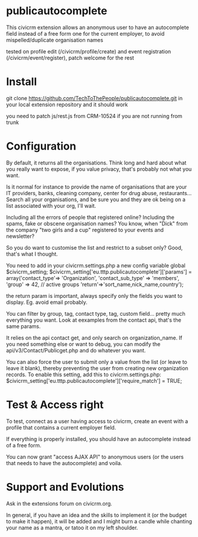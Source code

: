 publicautocomplete
==================

This civicrm extension allows an anonymous user to have an autocomplete field instead of a free form one for the current employer, to avoid mispelled/duplicate organisation names

tested on profile edit (/civicrm/profile/create) and event registration (/civicrm/event/register), patch welcome for the rest

Install
======

git clone https://github.com/TechToThePeople/publicautocomplete.git in your local extension repository and it should work

you need to patch js/rest.js from CRM-10524 if you are not running from trunk

Configuration
=============

By default, it returns all the organisations. 
Think long and hard about what you really want to expose, if you value privacy, that's probably not what you want.

Is it normal for instance to provide the name of organisations that are your IT providers, banks, cleaning company, center for drug abuse, restaurants... 
Search all your organisations, and be sure you and they are ok being on a list associated with your org, I'll wait.

Including all the errors of people that registered online? Including the spams, fake or obscene organisation names? You know, when "Dick" from the company "two girls and a cup" registered to your events and newsletter?

So you do want to customise the list and restrict to a subset only? Good, that's what I thought.

You need to add in your civicrm.settings.php a new config variable
global $civicrm_setting;
$civicrm_setting['eu.tttp.publicautocomplete']['params'] = array('contact_type'=> 'Organization',
'contact_sub_type' => 'members',
'group' => 42, // active groups
'return'=>'sort_name,nick_name,country');

the return param is important, always specify only the fields you want to display. Eg. avoid email probably.

You can filter by group, tag, contact type, tag, custom field... pretty much everything you want. Look at eexamples from the contact api, that's the same params. 
 

It relies on the api contact get, and only search on organization_name. If you need something else or want to debug, you can modify the api/v3/Contact/Publicget.php and do whatever you want.

You can also force the user to submit only a value from the list (or leave to leave it blank), thereby preventing the user from creating new organization records. To enable this setting, add this to civicrm.settings.php:
$civicrm_setting['eu.tttp.publicautocomplete']['require_match'] = TRUE;


Test & Access right
===================

To test, connect as a user having access to civicrm, create an event with a profile that contains a current employer field.

If everything is properly installed, you should have an autocomplete instead of a free form. 

You can now grant "access AJAX API" to anonymous users (or the users that needs to have the autocomplete) and voila.

Support and Evolutions
=====================
Ask in the extensions forum on civicrm.org. 

In general, if you have an idea and the skills to implement it (or the budget to make it happen), it will be added and I might burn a candle while chanting your name as a mantra, or tatoo it on my left shoulder.
